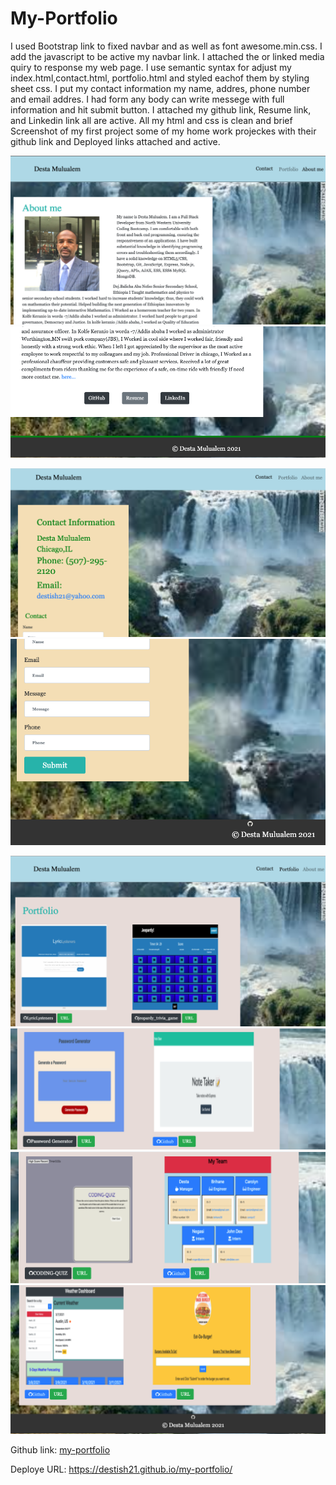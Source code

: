 # My-Portfolio

I used Bootstrap link to fixed navbar and as well as font awesome.min.css.
I add the javascript to be active my navbar link.
I attached the or linked media quiry to response my web page.
I use semantic syntax for adjust my index.html,contact.html, portfolio.html and styled eachof them by styling sheet css.
I put my contact information my name, addres, phone number and email addres.
I had form any body can write messege with full information and hit submit button.
I attached my github link, Resume link, and Linkedin link all are active.
All my html and css is clean and brief
Screenshot of my first project some of my home work projeckes with their github link and Deployed links attached and active.

![my-portfolio](./assets/Images/Aboutme-1.png)
![my-portfolio](./assets/Images/Aboutme-2.png)

![my-portfolio](./assets/Images/Contact-1.png)
![my-portfolio](./assets/Images/Contact-2.png)


![my-portfolio](./assets/Images/Uportfolio-1.png)
![my-portfolio](./assets/Images/Uportfolio-2.png)
![my-portfolio](./assets/Images/Uportfolio-3.png)
![my-portfolio](./assets/Images/Uportfolio-4.png)


Github link: [my-portfolio](https://github.com/destish21/my-portfolio)

Deploye URL: https://destish21.github.io/my-portfolio/
